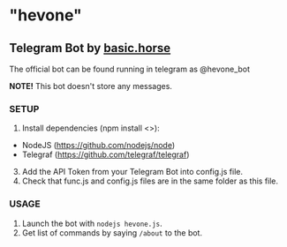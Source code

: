 # "hevone"
## Telegram Bot by [basic.horse](http://basic.horse)

The official bot can be found running in telegram as @hevone_bot

**NOTE!** This bot doesn't store any messages.

### SETUP
1. Install dependencies (npm install <>):
  * NodeJS (https://github.com/nodejs/node)
  * Telegraf (https://github.com/telegraf/telegraf)
3. Add the API Token from your Telegram Bot into config.js file.
4. Check that func.js and config.js files are in the same folder as this file.

### USAGE
1. Launch the bot with `nodejs hevone.js`.
2. Get list of commands by saying `/about` to the bot.